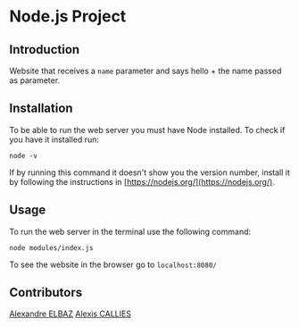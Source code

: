 # Node.js Project

## Introduction

Website that receives a ```name``` parameter and says hello + the name passed as parameter.

## Installation

To be able to run the web server you must have Node installed.
To check if you have it installed run:
```
node -v
```
If by running this command it doesn't show you the version number, install it by following the instructions in [https://nodejs.org/](https://nodejs.org/).

## Usage

To run the web server in the terminal use the following command:
```
node modules/index.js
```

To see the website in the browser go to ```localhost:8080/```

## Contributors
[Alexandre ELBAZ](https://github.com/alex-e75)
[Alexis CALLIES](https://github.com/alexicali)

